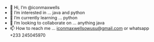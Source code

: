 - 👋 Hi, I’m @iconmaxwells
- 👀 I’m interested in ... java and python
- 🌱 I’m currently learning ... python
- 💞️ I’m looking to collaborate on ... anything java
- 📫 How to reach me ... iconmaxwellsowusu@gmail.com or whatsapp +233 245045970

<!---
iconmaxwells/iconmaxwells is a ✨ special ✨ repository because its `README.md` (this file) appears on your GitHub profile.
You can click the Preview link to take a look at your changes.
--->

